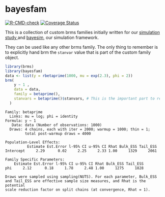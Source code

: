 # bayesfam

<!-- badges: start -->
[![R-CMD-check](https://github.com/sims1253/bayesfam/actions/workflows/R-CMD-check.yaml/badge.svg)](https://github.com/sims1253/bayesfam/actions/workflows/R-CMD-check.yaml)
[![Coverage
Status](https://codecov.io/github/sims1253/bayesfam/coverage.svg?branch=master)](https://codecov.io/github/sims1253/bayesfam?branch=master)
<!-- badges: end -->

This is a collection of custom brms families initially written for our [simulation study ](https://arxiv.org/abs/2210.06927) and [bayesim](https://github.com/sims1253/bayesim), our simulation framework.

They can be used like any other brms family. The only thing to remember is to explicitly hand brm the `stanvar`
value that is part of the custom family object.
```r
library(brms)
library(bayesfam)
data <- list(y = rbetaprime(1000, mu = exp(2.3), phi = 2))
brm(
    y ~ 1 ,
    data = data,
    family = betaprime(),
    stanvars = betaprime()$stanvars, # This is the important part to remember
  )

```

```
Family: betaprime 
  Links: mu = log; phi = identity 
Formula: y ~ 1 
   Data: data (Number of observations: 1000) 
  Draws: 4 chains, each with iter = 2000; warmup = 1000; thin = 1;
         total post-warmup draws = 4000

Population-Level Effects: 
          Estimate Est.Error l-95% CI u-95% CI Rhat Bulk_ESS Tail_ESS
Intercept     2.29      0.02     2.25     2.33 1.00     1329     2061

Family Specific Parameters: 
    Estimate Est.Error l-95% CI u-95% CI Rhat Bulk_ESS Tail_ESS
phi     2.12      0.18     1.78     2.48 1.00     1275     1828

Draws were sampled using sampling(NUTS). For each parameter, Bulk_ESS
and Tail_ESS are effective sample size measures, and Rhat is the potential
scale reduction factor on split chains (at convergence, Rhat = 1).
```
